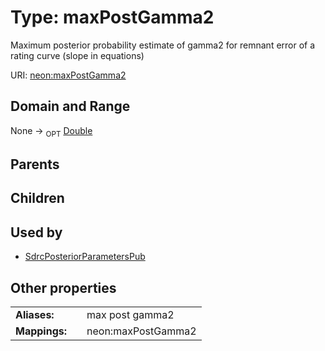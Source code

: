 
# Type: maxPostGamma2


Maximum posterior probability estimate of gamma2 for remnant error of a rating curve (slope in equations)

URI: [neon:maxPostGamma2](https://data.neonscience.org/maxPostGamma2)


## Domain and Range

None ->  <sub>OPT</sub> [Double](types/Double.md)

## Parents


## Children


## Used by

 * [SdrcPosteriorParametersPub](SdrcPosteriorParametersPub.md)

## Other properties

|  |  |  |
| --- | --- | --- |
| **Aliases:** | | max post gamma2 |
| **Mappings:** | | neon:maxPostGamma2 |


